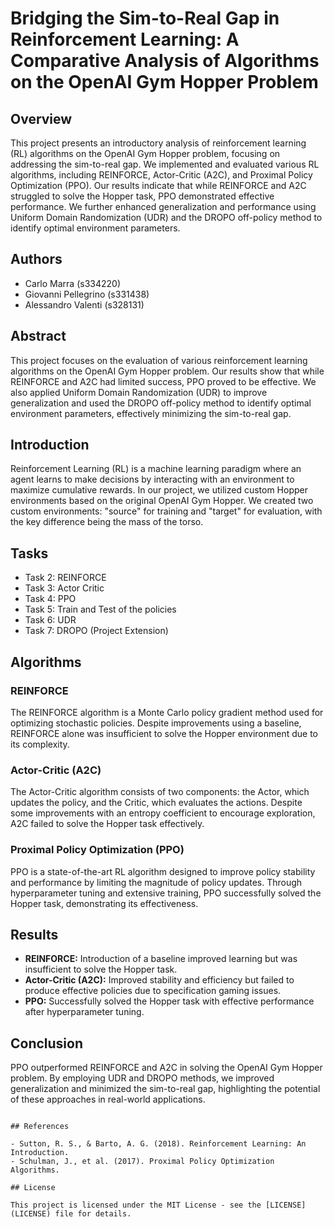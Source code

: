 
# Bridging the Sim-to-Real Gap in Reinforcement Learning: A Comparative Analysis of Algorithms on the OpenAI Gym Hopper Problem

## Overview

This project presents an introductory analysis of reinforcement learning (RL) algorithms on the OpenAI Gym Hopper problem, focusing on addressing the sim-to-real gap. We implemented and evaluated various RL algorithms, including REINFORCE, Actor-Critic (A2C), and Proximal Policy Optimization (PPO). Our results indicate that while REINFORCE and A2C struggled to solve the Hopper task, PPO demonstrated effective performance. We further enhanced generalization and performance using Uniform Domain Randomization (UDR) and the DROPO off-policy method to identify optimal environment parameters.

## Authors

- Carlo Marra (s334220)
- Giovanni Pellegrino (s331438)
- Alessandro Valenti (s328131)

## Abstract

This project focuses on the evaluation of various reinforcement learning algorithms on the OpenAI Gym Hopper problem. Our results show that while REINFORCE and A2C had limited success, PPO proved to be effective. We also applied Uniform Domain Randomization (UDR) to improve generalization and used the DROPO off-policy method to identify optimal environment parameters, effectively minimizing the sim-to-real gap.

## Introduction

Reinforcement Learning (RL) is a machine learning paradigm where an agent learns to make decisions by interacting with an environment to maximize cumulative rewards. In our project, we utilized custom Hopper environments based on the original OpenAI Gym Hopper. We created two custom environments: "source" for training and "target" for evaluation, with the key difference being the mass of the torso.

## Tasks

- Task 2: REINFORCE
- Task 3: Actor Critic
- Task 4: PPO
- Task 5: Train and Test of the policies
- Task 6: UDR
- Task 7: DROPO (Project Extension)

## Algorithms

### REINFORCE

The REINFORCE algorithm is a Monte Carlo policy gradient method used for optimizing stochastic policies. Despite improvements using a baseline, REINFORCE alone was insufficient to solve the Hopper environment due to its complexity.

### Actor-Critic (A2C)

The Actor-Critic algorithm consists of two components: the Actor, which updates the policy, and the Critic, which evaluates the actions. Despite some improvements with an entropy coefficient to encourage exploration, A2C failed to solve the Hopper task effectively.

### Proximal Policy Optimization (PPO)

PPO is a state-of-the-art RL algorithm designed to improve policy stability and performance by limiting the magnitude of policy updates. Through hyperparameter tuning and extensive training, PPO successfully solved the Hopper task, demonstrating its effectiveness.

## Results

- **REINFORCE:** Introduction of a baseline improved learning but was insufficient to solve the Hopper task.
- **Actor-Critic (A2C):** Improved stability and efficiency but failed to produce effective policies due to specification gaming issues.
- **PPO:** Successfully solved the Hopper task with effective performance after hyperparameter tuning.

## Conclusion

PPO outperformed REINFORCE and A2C in solving the OpenAI Gym Hopper problem. By employing UDR and DROPO methods, we improved generalization and minimized the sim-to-real gap, highlighting the potential of these approaches in real-world applications.

```

## References

- Sutton, R. S., & Barto, A. G. (2018). Reinforcement Learning: An Introduction.
- Schulman, J., et al. (2017). Proximal Policy Optimization Algorithms.

## License

This project is licensed under the MIT License - see the [LICENSE](LICENSE) file for details.
